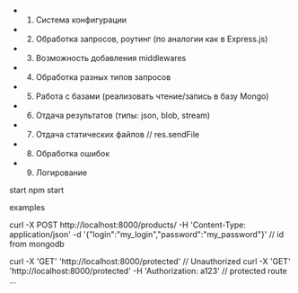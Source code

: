 - 1. Система конфигурации
- 2. Обработка запросов, роутинг (по аналогии как в Express.js)
- 3. Возможность добавления middlewares
- 4. Обработка разных типов запросов
- 5. Работа с базами (реализовать чтение/запись в базу Mongo)
- 6. Отдача результатов (типы: json, blob, stream)
- 7. Отдача статических файлов // res.sendFile
- 8. Обработка ошибок
- 9. Логирование

start
npm start

examples

curl -X POST http://localhost:8000/products/ -H 'Content-Type: application/json' -d '{"login":"my_login","password":"my_password"}' // id from mongodb

curl -X 'GET' 'http://localhost:8000/protected' // Unauthorized
curl -X 'GET' 'http://localhost:8000/protected' -H 'Authorization: a123' // protected route
...


